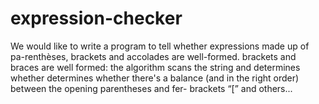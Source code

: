 # expression-checker
We would like to write a program to tell whether expressions made up of pa-renthèses, brackets and accolades are well-formed. brackets and braces are well formed: the algorithm scans the string and determines whether determines whether there's a balance (and in the right order) between the opening parentheses and fer- brackets “[” and others...
